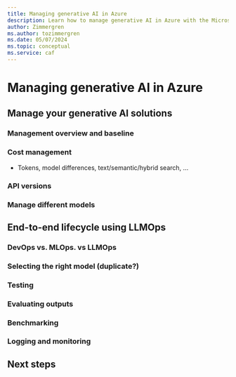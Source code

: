 ```yaml
---
title: Managing generative AI in Azure
description: Learn how to manage generative AI in Azure with the Microsoft Cloud Adoption Framework.
author: Zimmergren
ms.author: tozimmergren
ms.date: 05/07/2024
ms.topic: conceptual
ms.service: caf
---
```


# Managing generative AI in Azure

## Manage your generative AI solutions

### Management overview and baseline

### Cost management

- Tokens, model differences, text/semantic/hybrid search, ...

### API versions

### Manage different models

## End-to-end lifecycle using LLMOps

### DevOps vs. MLOps. vs LLMOps

### Selecting the right model (duplicate?)

### Testing

### Evaluating outputs

### Benchmarking

### Logging and monitoring

## Next steps
